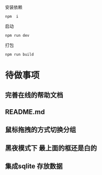 安装依赖
```
npm  i
```
启动
```
npm run dev
```
打包
```
npm run build
```


# 待做事项

## 完善在线的帮助文档

## README.md

## 鼠标拖拽的方式切换分组

## 黑夜模式下 最上面的框还是白的

## 集成sqlite 存放数据


